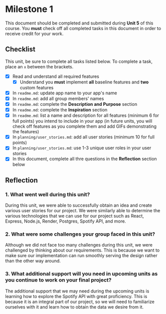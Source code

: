 # Milestone 1

This document should be completed and submitted during **Unit 5** of this course. You **must** check off all completed tasks in this document in order to receive credit for your work.

## Checklist

This unit, be sure to complete all tasks listed below. To complete a task, place an `x` between the brackets.

- [X] Read and understand all required features
  - [X] Understand you **must** implement **all** baseline features and **two** custom features
- [X] In `readme.md`: update app name to your app's name
- [X] In `readme.md`: add all group members' names
- [X] In `readme.md`: complete the **Description and Purpose** section
- [X] In `readme.md`: complete the **Inspiration** section
- [X] In `readme.md`: list a name and description for all features (minimum 6 for full points) you intend to include in your app (in future units, you will check off features as you complete them and add GIFs demonstrating the features)
- [X] In `planning/user_stories.md`: add all user stories (minimum 10 for full points)
- [X] In `planning/user_stories.md`: use 1-3 unique user roles in your user stories
- [X] In this document, complete all thre questions in the **Reflection** section below

## Reflection

### 1. What went well during this unit?

During this unit, we were able to successfully obtain an idea and create various user stories for our project. We were similarly able to determine the various technologies that we can use for our project such as React, Express, Node.js, Render, Postgres, Spotify API, and more.

### 2. What were some challenges your group faced in this unit?

Although we did not face too many challenges during this unit, we were challenged by thinking about our requirements. This is because we want to make sure our implementation can run smoothly serving the design rather than the other way around.

### 3. What additional support will you need in upcoming units as you continue to work on your final project?

The additional support that we may need during the upcoming units is learning how to explore the Spotify API with great proficiency. This is because it is an integral part of our project, so we will need to familiarize ourselves with it and learn how to obtain the data we desire from it.
